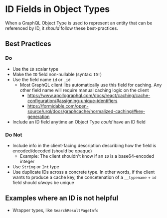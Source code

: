 # ID Fields in Object Types

When a GraphQL Object Type is used to represent an entity that can be referenced by ID, it _should_ follow these best-practices.

## Best Practices

### Do

- Use the `ID` scalar type
- Make the `ID` field non-nullable (syntax: `ID!`)
- Use the field name `id` or `_id`
    - Most GraphQL client libs automatically use this field for caching. Any other field name will require manual caching logic on the client
        - https://www.apollographql.com/docs/react/caching/cache-configuration/#assigning-unique-identifiers
        - https://formidable.com/open-source/urql/docs/graphcache/normalized-caching/#key-generation
- Include an ID field anytime an Object Type _could_ have an ID field

### Do Not
- Include info in the client-facing description describing how the field is encoded/decoded (should be opaque)
    - Example: The client shouldn't know if an `ID` is a base64-encoded integer
- Use `String` or `Int` type
- Use duplicate IDs across a concrete type. In other words, if the client wants to produce a cache key, the concetenation of a `__typename` + `id` field should _always_ be unique

## Examples where an ID is not helpful

- Wrapper types, like `SearchResultPageInfo`